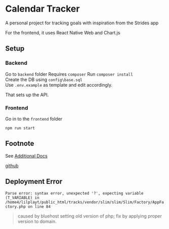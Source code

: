 # Calendar Tracker

A personal project for tracking goals with inspiration from the Strides app

For the frontend, it uses React Native Web and Chart.js

## Setup

### Backend

Go to `backend` folder
Requires `composer`
Run `composer install`  
Create the DB using `config\base.sql`  
Use `.env.example` as template and edit accordingly.  

That sets up the API.

### Frontend

Go in to the `frontend` folder

`npm run start`

## Footnote

See [Additional Docs](docs/index.md)

[github](https://github.com/rayjlim/calendar_tracker)  

## Deployment Error

`Parse error: syntax error, unexpected '?', expecting variable (T_VARIABLE) in /home4/lilplayt/public_html/tracks/vendor/slim/slim/Slim/Factory/AppFactory.php on line 84`
> caused by bluehost setting old version of php; fix by applying proper version to domain.
